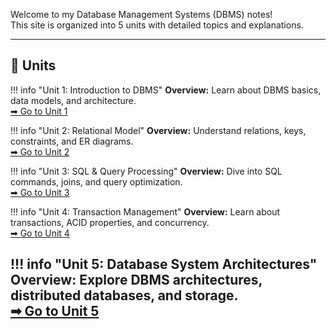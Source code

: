 

Welcome to my Database Management Systems (DBMS) notes!  
This site is organized into 5 units with detailed topics and explanations.  

---

## 📑 Units


!!! info "Unit 1: Introduction to DBMS"
    **Overview:** Learn about DBMS basics, data models, and architecture.  
    [➡ Go to Unit 1](unit1.md)

!!! info "Unit 2: Relational Model"
    **Overview:** Understand relations, keys, constraints, and ER diagrams.  
    [➡ Go to Unit 2](unit2.md)

!!! info "Unit 3: SQL & Query Processing"
    **Overview:** Dive into SQL commands, joins, and query optimization.  
    [➡ Go to Unit 3](unit3.md)

!!! info "Unit 4: Transaction Management"
    **Overview:** Learn about transactions, ACID properties, and concurrency.  
    [➡ Go to Unit 4](unit4.md)

!!! info "Unit 5: Database System Architectures"
    **Overview:** Explore DBMS architectures, distributed databases, and storage.  
    [➡ Go to Unit 5](unit5.md)
---


